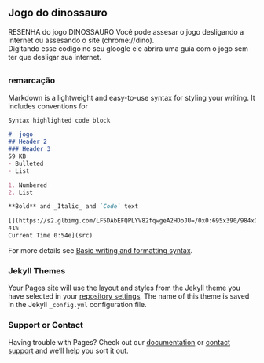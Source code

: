 ## Jogo do dinossauro ##                                                                                                                                                                          
RESENHA do jogo DINOSSAURO
Você pode assesar o jogo desligando a internet ou assesando o site (chrome://dino).                                                                                                                                                                                                                                         
  Digitando esse codigo no seu gloogle ele abrira uma guia com o jogo sem ter que desligar sua internet. 

## 

###   remarcação 

Markdown is a lightweight and easy-to-use syntax for styling your writing. It includes conventions for

```markdown
Syntax highlighted code block

#  jogo
## Header 2
### Header 3
59 KB
- Bulleted
- List

1. Numbered
2. List

**Bold** and _Italic_ and `Code` text

[](https://s2.glbimg.com/LF5DAbEFQPLYV82fqwgeA2HDoJU=/0x0:695x390/984x0/smart/filters:strip_icc()/i.s3.glbimg.com/v1/AUTH_08fbf48bc0524877943fe86e43087e7a/internal_photos/bs/2019/j/B/fEjkqCTlA0BMFLzSq8Bg/como-jogar-jogo-dinossauro-google-online-tutorial.jpg) and ![ImagMute
41%
Current Time 0:54e](src)
```

For more details see [Basic writing and formatting syntax](https://docs.github.com/en/github/writing-on-github/getting-started-with-writing-and-formatting-on-github/basic-writing-and-formatting-syntax).

### Jekyll Themes

Your Pages site will use the layout and styles from the Jekyll theme you have selected in your [repository settings](https://github.com/gustavoargero/site-alura/settings/pages). The name of this theme is saved in the Jekyll `_config.yml` configuration file.

### Support or Contact

Having trouble with Pages? Check out our [documentation](https://docs.github.com/categories/github-pages-basics/) or [contact support](https://support.github.com/contact) and we’ll help you sort it out.
